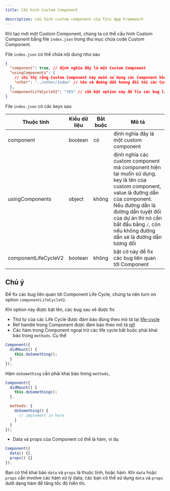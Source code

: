 ```yaml
---
title: Cấu hình Custom Component

description: cấu hình custom component của Tini App Framework
---
```


Khi tạo mới một Custom Component, chúng ta có thể cấu hình Custom Component bằng file `index.json` trong thư mục chứa code Custom Component.

File `index.json` có thể chứa nội dung như sau

```json
{
  "component": true, // định nghĩa đây là một Custom Component
  "usingComponents": {
    // chỉ thị rằng Custom Component này muốn sử dụng các Component khác
    "other": "../other/index" // tên và đường dẫn tương đối tới các Custom Component khác
  },
  "componentLifeCycleV2": "YES" // cần bật option này để fix các bug liên quan tới Component
}
```

File `index.json` có các keys sau

| Thuộc tính           | Kiểu dữ liệu | Bắt buộc | Mô tả                                                                                                                                                                                                                                                                |
| -------------------- | ------------ | -------- | -------------------------------------------------------------------------------------------------------------------------------------------------------------------------------------------------------------------------------------------------------------------- |
| component            | boolean      | có       | định nghĩa đây là một custom component                                                                                                                                                                                                                               |
| usingComponents      | object       | không    | định nghĩa các custom component mà component hiện tại muốn sử dụng. key là tên của custom component, value là đường dẫn của component. Nếu đường dẫn là đường dẫn tuyệt đối của dự án thì nó cần bắt đầu bằng `/`, còn nếu không đường dẫn sẽ là đường dẫn tương đối |
| componentLifeCycleV2 | boolean      | không    | bật cờ này để fix các bug liên quan tới Component                                                                                                                                                                                                                    |

## Chú ý

Để fix các bug liên quan tới Component Life Cycle, chúng ta nên turn on option `componentLifeCycleV2`.

Khi option này được bật lên, các bug sau sẽ được fix

- Thứ tự của các Life Cycle được đảm bảo đúng theo mô tả tại [life-cycle](./life-cycle)
- Ref handle trong Component được đảm bảo theo mô tả [ref](./ref)
- Các hàm trong Component ngoại trừ các life cycle bắt buộc phải khai báo trong `methods`.
  Cụ thể

```js
Component({
  didMount() {
    this.doSomething();
  }
});
```

Hàm `doSomething` cần phải khai báo trong `methods`,

```js
Component({
  didMount() {
    this.doSomething();
  },

  methods: {
    doSomething() {
      // implement in here
    }
  }
});
```

- Data và props của Component có thể là hàm, ví dụ

```js
Component({
  data() {},
  props() {}
});
```

Bạn có thể khai báo `data` và `props` là thuộc tính, hoặc hàm.
Khi `data` hoặc `props` cần involve các hàm xử lý data, các bạn có thể sử dụng `data` và `props` dưới dạng hàm
để tăng tốc độ hiển thị.
